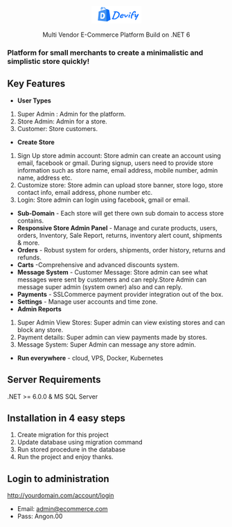 <p align="center"><img src="/FinalProject/ECommerce.Web/wwwroot/Images/devifylogo.png"></p>
<p align="center">Multi Vendor E-Commerce Platform Build on .NET 6</p>

### Platform for small merchants to create a minimalistic and simplistic store quickly!

## Key Features

* **User Types** 
1. Super Admin : Admin for the platform.
2. Store Admin: Admin for a store.
3. Customer: Store customers.
* **Create Store** 
1. Sign Up store admin account: Store admin can create an account using email,
   facebook or gmail. During signup, users need to provide store information such
   as store name, email address, mobile number, admin name, address etc.
2. Customize store: Store admin can upload store banner, store logo, store contact
   info, email address, phone number etc.
3. Login: Store admin can login using facebook, gmail or email.
* **Sub-Domain** - Each store will get there own sub domain to access store contains.
* **Responsive Store Admin Panel** - Manage and curate products, users, orders, Inventory, Sale Report, returns, 
   inventory alert count, shipments & more.
* **Orders** - Robust system for orders, shipments, order history, returns and refunds.
* **Carts** -Comprehensive and advanced discounts system.
* **Message System** - Customer Message: Store admin can see what messages were sent by customers 
   and can reply.Store Admin can message super admin (system owner) also and can reply.
* **Payments** - SSLCommerce payment provider integration out of the box.
* **Settings** - Manage user accounts and time zone.
* **Admin Reports**
1. Super Admin View Stores: Super admin can view existing stores and can block
   any store.
2. Payment details: Super admin can view payments made by stores.
3. Message System: Super Admin can message any store admin.
   
* **Run everywhere** - cloud, VPS, Docker, Kubernetes

## Server Requirements
.NET >= 6.0.0 & MS SQL Server

## Installation in 4 easy steps
1. Create migration for this project
2. Update database using migration command
3. Run stored procedure in the database
4. Run the project and enjoy thanks.

## Login to administration
http://yourdomain.com/account/login
* Email: admin@ecommerce.com
* Pass: Angon.00

